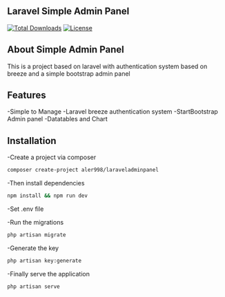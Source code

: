 ## Laravel Simple Admin Panel

<p>
<a href="https://packagist.org/packages/aler998/laraveladminpanel"><img src="https://img.shields.io/packagist/dt/laravel/framework" alt="Total Downloads"></a>
<!-- <a href="https://packagist.org/packages/laravel/framework"><img src="https://img.shields.io/packagist/v/laravel/framework" alt="Latest Stable Version"></a> -->
<a href="https://packagist.org/packages/laravel/framework"><img src="https://img.shields.io/packagist/l/laravel/framework" alt="License"></a>
</p>

## About Simple Admin Panel

This is a project based on laravel with authentication system based on breeze and a simple bootstrap admin panel

## Features

-Simple to Manage
-Laravel breeze authentication system
-StartBootstrap Admin panel
-Datatables and Chart

## Installation

-Create a project via composer

```sh
composer create-project aler998/laraveladminpanel
```
-Then install dependencies
```sh
npm install && npm run dev
```

-Set .env file

-Run the migrations
```sh
php artisan migrate
```

-Generate the key
```sh
php artisan key:generate
```

-Finally serve the application
```sh
php artisan serve
```

